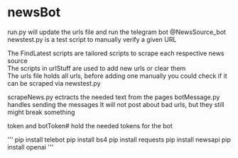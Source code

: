 # newsBot
run.py will update the urls file and run the telegram bot @NewsSource_bot  
newstest.py is a test script to manually verify a given URL  

The FindLatest scripts are tailored scripts to scrape each respective news source  
The scripts in urlStuff are used to add new urls or clear them  
The urls file holds all urls, before adding one manually you could check if it can be scraped via newstest.py  

scrapeNews.py ectracts the needed text from the pages
botMessage.py handles sending the messages
It will not post about bad urls, but they still might break something

token and botToken# hold the needed tokens for the bot

'''
pip install telebot
pip install bs4
pip install requests
pip install newsapi
pip install openai
'''
